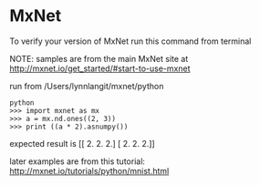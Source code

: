 # MxNet

To verify your version of MxNet
run this command from terminal

NOTE: samples are from the main MxNet site at 
http://mxnet.io/get_started/#start-to-use-mxnet

run from /Users/lynnlangit/mxnet/python

    python 
    >>> import mxnet as mx
    >>> a = mx.nd.ones((2, 3))
    >>> print ((a * 2).asnumpy())

expected result is
[[ 2.  2.  2.]
    [ 2.  2.  2.]]

later examples are from this tutorial:  
http://mxnet.io/tutorials/python/mnist.html